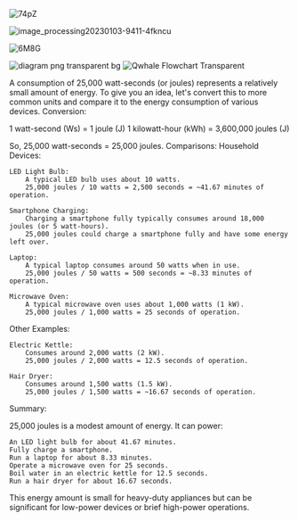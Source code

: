 ![74pZ](https://github.com/ArkS0001/CloudSim/assets/113760964/40442a01-fb6c-4875-8738-920624ee6b33)


![image_processing20230103-9411-4fkncu](https://github.com/ArkS0001/CloudSim/assets/113760964/17ad5bb8-9045-4837-b0e1-dd312ca447cc)

![6M8G](https://github.com/ArkS0001/CloudSim/assets/113760964/cdaef193-b0ea-49a6-a6ec-6c3e1142a602)

![diagram png transparent bg](https://github.com/ArkS0001/CloudSim/assets/113760964/9651df17-be8e-4a4f-ae33-4ffcc37599d5)
![Qwhale Flowchart Transparent](https://github.com/ArkS0001/CloudSim/assets/113760964/b2982678-4197-4c53-aec5-e1080cb096e0)





A consumption of 25,000 watt-seconds (or joules) represents a relatively small amount of energy. To give you an idea, let's convert this to more common units and compare it to the energy consumption of various devices.
Conversion:

1 watt-second (Ws) = 1 joule (J)
1 kilowatt-hour (kWh) = 3,600,000 joules (J)

So, 25,000 watt-seconds = 25,000 joules.
Comparisons:
Household Devices:

    LED Light Bulb:
        A typical LED bulb uses about 10 watts.
        25,000 joules / 10 watts = 2,500 seconds = ~41.67 minutes of operation.

    Smartphone Charging:
        Charging a smartphone fully typically consumes around 18,000 joules (or 5 watt-hours).
        25,000 joules could charge a smartphone fully and have some energy left over.

    Laptop:
        A typical laptop consumes around 50 watts when in use.
        25,000 joules / 50 watts = 500 seconds = ~8.33 minutes of operation.

    Microwave Oven:
        A typical microwave oven uses about 1,000 watts (1 kW).
        25,000 joules / 1,000 watts = 25 seconds of operation.

Other Examples:

    Electric Kettle:
        Consumes around 2,000 watts (2 kW).
        25,000 joules / 2,000 watts = 12.5 seconds of operation.

    Hair Dryer:
        Consumes around 1,500 watts (1.5 kW).
        25,000 joules / 1,500 watts = ~16.67 seconds of operation.

Summary:

25,000 joules is a modest amount of energy. It can power:

    An LED light bulb for about 41.67 minutes.
    Fully charge a smartphone.
    Run a laptop for about 8.33 minutes.
    Operate a microwave oven for 25 seconds.
    Boil water in an electric kettle for 12.5 seconds.
    Run a hair dryer for about 16.67 seconds.

This energy amount is small for heavy-duty appliances but can be significant for low-power devices or brief high-power operations.
